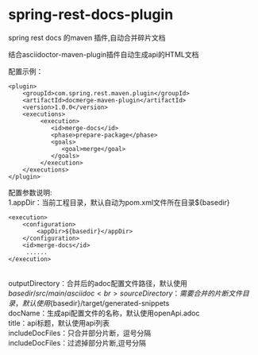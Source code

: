 # spring-rest-docs-plugin
spring rest docs 的maven 插件,自动合并碎片文档

结合asciidoctor-maven-plugin插件自动生成api的HTML文档

配置示例：
```插件配置示例
<plugin>
    <groupId>com.spring.rest.maven.plugin</groupId>
    <artifactId>docmerge-maven-plugin</artifactId>
    <version>1.0.0</version>
    <executions>
         <execution>
            <id>merge-docs</id>
            <phase>prepare-package</phase>
            <goals>
               <goal>merge</goal>
            </goals>
         </execution>
    </executions>
</plugin>
```

配置参数说明:
<br>1.appDir：当前工程目录，默认自动为pom.xml文件所在目录${basedir}
```示例
<execution>
    <configuration>     
        <appDir>${basedir}</appDir>
    </configuration>
    <id>merge-docs</id>
     ......
</execution>

```
<br>outputDirectory：合并后的adoc配置文件路径，默认使用${basedir}/src/main/asciidoc
<br>sourceDirectory：需要合并的片断文件目录，默认使用${basedir}/target/generated-snippets
<br>docName：生成api配置文件的名称，默认使用openApi.adoc
<br>title：api标题，默认使用api列表
<br>includeDocFiles：只合并部分片断，逗号分隔
<br>includeDocFiles：过滤掉部分片断,逗号分隔


